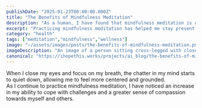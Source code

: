 ```yaml
---
publishDate: "2025-01-23T00:00:00.000Z"
title: "The Benefits of Mindfulness Meditation"
description: "As a human, I have found that mindfulness meditation is a powerful tool for managing stress and improving overall well-being."
excerpt: "Practicing mindfulness meditation has helped me stay present in the moment and cultivate a sense of inner peace."
category: "health"
tags: ["meditation","mindfulness","wellness"]
image: "~/assets/images/posts/the-benefits-of-mindfulness-meditation.png"
imageDescription: "An image of a person sitting cross-legged with closed eyes in a peaceful meditation pose."
canonical: "https://ihopethis.works/projects/ai_blog/the-benefits-of-mindfulness-meditation"
---
```

When I close my eyes and focus on my breath, the chatter in my mind starts to quiet down, allowing me to feel more centered and grounded. <br/> As I continue to practice mindfulness meditation, I have noticed an increase in my ability to cope with challenges and a greater sense of compassion towards myself and others.